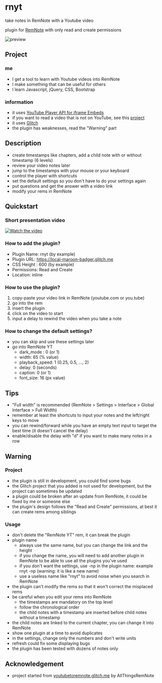 # rnyt

take notes in RemNote with a Youtube video

plugin for [RemNote](https://www.remnote.io/) with only read and create permissions

![preview](https://cdn.glitch.global/be28f3c3-fd03-4a8f-b93a-e1fdc84bea7d/rnyt.gif?v=1643991722685)

## Project

### me

- I get a tool to learn with Youtube videos into RemNote
- I make something that can be useful for others
- I learn Javascript, jQuery, CSS, Bootstrap

### information

- it uses [YouTube Player API for iframe Embeds](https://developers.google.com/youtube/iframe_api_reference)
- if you want to read a video that is not on YouTube, see this [project](https://github.com/terence-bonhomme/rnhp)
- it uses [Glitch](https://glitch.com/)
- the plugin has weaknesses, read the "Warning" part

## Description

- create timestamps like chapters, add a child note with or without timestamp (6 levels)
- review your video notes later
- jump to the timestamps with your mouse or your keyboard
- control the player with shortcuts
- set the default settings so you don't have to do your settings again
- put questions and get the answer with a video link
- modify your rems in RemNote

## Quickstart

### Short presentation video

[![Watch the video](https://img.youtube.com/vi/eUwJnBIlHsI/0.jpg)](https://youtu.be/eUwJnBIlHsI)

### How to add the plugin?

- Plugin Name: rnyt (by example)
- Plugin URL: https://local-maroon-badger.glitch.me
- CSS Height : 600 (by example)
- Permissions: Read and Create
- Location: inline

### How to use the plugin?

1. copy-paste your video link in RemNote (youtube.com or you.tube)
2. go into the rem
3. insert the plugin
4. click on the video to start
5. input a delay to rewind the video when you take a note

### How to change the default settings?

- you can skip and use these settings later
- go into RemNote YT
  - dark_mode : 0 (or 1)
  - width: 65 (% value)
  - playback_speed: 1 (0.25, 0.5, ..., 2)
  - delay: 0 (seconds)
  - caption: 0 (or 1)
  - font_size: 16 (px value)

## Tips

- "Full width" is recommended (RemNote > Settings > Interface > Global Interface > Full Width)
- remember at least the shortcuts to input your notes and the left/right keys to move
- you can rewind/forward while you have an empty text input to target the best time (it doesn't cancel the delay)
- enable/disable the delay with "d" if you want to make many notes in a row

## Warning

### Project

- the plugin is still in development, you could find some bugs
- the Glitch project that you added is not used for development, but the project can sometimes be updated
- a plugin could be broken after an update from RemNote, it could be fixed by me or someone else
- the plugin's design follows the "Read and Create" permissions, at best it can create rems among siblings

### Usage

- don't delete the "RemNote YT" rem, it can break the plugin
- plugin name
  - always use the same name, but you can change the link and the height
  - if you change the name, you will need to add another plugin in RemNote to be able to use all the plugins you've used
  - if you don't want the settings, use -np in the plugin name: example rnyt -np (warning: it is like a new name)
  - use a useless name like "rnyt" to avoid noise when you search in RemNote
- the plugin can't modify the rems so that it won't correct the misplaced rems
- be careful when you edit your rems into RemNote
  - the timestamps are mandatory on the top level
  - follow the chronological order
  - the child notes with a timestamp are inserted before child notes without a timestamp
- the child notes are linked to the current chapter, you can change it into RemNote
- show one plugin at a time to avoid duplicates
- in the settings, change only the numbers and don't write units
- refresh could fix some displaying bugs
- the plugin has been tested with dozens of notes only

## Acknowledgement

- project started from [youtubetoremnote.glitch.me](https://youtubetoremnote.glitch.me/) by AllThingsRemNote
